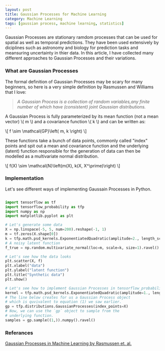 ```yaml
---
layout: post
title: Gaussian Processes for Machine Learning
category: Machine Learning
tags: [gaussian process, machine learning, statistics]
---
```


Gaussian Processes are stationary ramdom processes that can be used for spatial as well as temporal predictions. They have been used extensively by diciplines such as astronomy and biology for prediction tasks and meansuring uncertainty in thier data. In this article, I have collected many different approaches to Gaussian Processes and their variations.

### What are Gaussian Processes

The formal definition of Gaussian Processes may be scary for many beginners, so here is a very simple definition by Rasmussen and Williams that I love:

> *A Gaussian Process is a collection of random variables,any finite number of which have (consistent) joint Gaussian distributions.*

A Gaussian Process is fully parameterized by its mean function (not a mean vector) \\( m \\) and a covariance function \\( k \\) and can be written as:

\\[ f \sim \mathcal{GP}\left( m, k \right) \\]

These functions take a bunch of data points, commonly called "index" points and spit out a mean and covariance function and the underlying (latent) function responsible for the generation of data can then be modelled as a multivariate normal distribution.

\\[ f(X) \sim \mathcal{N}\left(m(X), k(X, X^\prime)\right) \\]

### Implementation

Let's see different ways of implementing Gaussain Processes in Python.

```python

import tensorflow as tf
import tensorflow_probability as tfp
import numpy as np
import matplotlib.pyplot as plt

# Let's generate some data
X = np.linspace(-5, 5, num=200).reshape(-1, 1)
m = tf.zeros(X.shape[0])
k = tfp.math.psd_kernels.ExponentiatedQuadratic(amplitude=2., length_scale=1.5, feature_ndims=1)(X, X)
# A noisy latent function
f_true = np.random.multivariate_normal(loc=m, scale=k, size=1).ravel() + np.random.randn(X.shape[0])

# Let's see how the data looks
plt.scatter(X, f)
plt.xlabel("data")
plt.ylabel("latent function")
plt.title("Synthetic data")
plt.show()

# Let's see how to implement Gaussian Processes in tensorflow_probability
kernel = tfp.math.psd_kernels.ExponentiatedQuadratic(amplitude=1., length_scale=1., feature_ndims=1)
# The line below creates for us a Gaussian Process object
# which is quvivalent to equation (1) we saw earlier.
gp = tfp.distributions.GaussianProcesses(index_points=X)
# Now, we can use the `gp` object to sample from the
# underlying function.
samples = gp.sample((1,)).numpy().ravel()

```

### Referances

[Gaussian Processes in Machine Learning by Rasmussen et. al.](http://www.gaussianprocess.org/gpml/chapters/RW.pdf)
